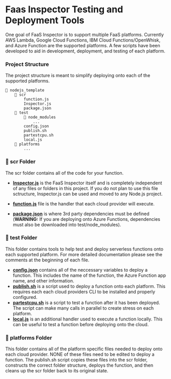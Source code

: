 # Faas Inspector Testing and Deployment Tools

One goal of FaaS Inspector is to support multiple FaaS platforms. Currently AWS Lambda, Google Cloud Functions, IBM Cloud Functions/OpenWhisk, and Azure Function are the supported platforms. A few scripts have been developed to aid in development, deployment, and testing of each platform.

### Project Structure
The project structure is meant to simplify deploying onto each of the supported platforms.

    📁 nodejs_template
        📁 scr
            function.js
            Inspector.js
            package.json
        📁 test
            📁 node_modules
                ...
            config.json
            publish.sh
            partestcpu.sh
            local.js
        📁 platforms  
            ...
  

### 📁 scr Folder

The scr folder contains all of the code for your function. 

  * [**Inspector.js**](../scr/Inspector.js) is the FaaS Inspector itself and is completely independent of any files or folders in this project. If you do not plan to use this file sctructure, Inspector.js can be used and moved to any Node.js project.
  
  * [**function.js**](../scr/function.js) file is the handler that each cloud provider will execute. 

  * [**package.json**](../scr/package.json) is where 3rd party dependencies must be defined (**WARNING:** If you are deploying onto Azure Functions, dependencies must also be downloaded into test/node_modules). 
    
### 📁 test Folder

This folder contains tools to help test and deploy serverless functions onto each supported platform. For more detailed documentation please see the comments at the beginning of each file. 

  * [**config.json**](./config.json) contains all of the neccessary variables to deploy a function. This includes the name of the function, the Azure Function app name, and other information.
  * [**publish.sh**](./publish.sh) is a script used to deploy a function onto each platform. This requires each each cloud providers CLI to be installed and properly configured.
  * [**partestcpu.sh**](./partestcpu.sh) is a script to test a function after it has been deployed. The script can make many calls in parallel to create stress on each platform.
  * [**local.js**](./local.js) is an additional handler used to execute a function locally. This can be useful to test a function before deploying onto the cloud.
    
### 📁 platforms Folder

This folder contains all of the platform specific files needed to deploy onto each cloud provider. NONE of these files need to be edited to deploy a function. The publish.sh script copies these files into the scr folder, constructs the correct folder structure, deploys the function, and then cleans up the scr folder back to its original state.
